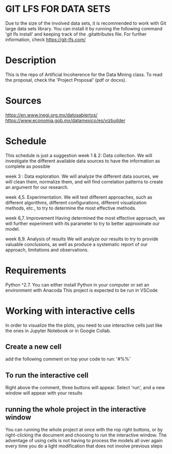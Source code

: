 # GIT LFS FOR DATA SETS
Due to the size of the involved data sets, it is recommended to work with Git large data sets library. You can install it
by running the following command 'git lfs install' and keeping track of the .gitattributes file.
For further information, check https://git-lfs.com/


# Description
This is the repo of Artificial Incoherence for the Data Mining class.
To read the proposal, check the 'Project Proposal' (pdf or docxs).

# Sources
https://en.www.inegi.org.mx/datosabiertos/
https://www.economia.gob.mx/datamexico/es/vizbuilder


# Schedule
This schedule is just a suggestion
week 1 & 2:
	Data collection. 
We will investigate the different available data sources to have the information as complete as possible

week 3 :
	Data exploration. 
We will analyze the different data sources, we will clean them, normalize them, and will find correlation patterns to create an argument for our research.

week 4,5.
Experimentation.
We will test different approaches, such as different algorithms, different configurations, different visualization methods, etc., to try to determine the most effective methods.

week 6,7. 
	Improvement
Having determined the most effective approach, we will further experiment with its parameter to try to better approximate our model.

week 8,9. 
	Analysis of results
We will analyze our results to try to provide valuable conclusions, as well as produce a systematic report of our approach, limitations and observations.


# Requirements
Python ^2.7. You can either install Python in your computer or set an environment with Anacoda
This project is expected to be run in VSCode

# Working with interactive cells
In order to visualize the the plots, you need to use interactive cells just like the ones in Jupyter Notebook or in Google Collab.
## Create a new cell
add the following comment on top your code to run: '#%%'
## To run the interactive cell
Right above the comment, three buttons will appear. Select 'run', and a new window will appear with your results
## running the whole project in the interactive window
You can running the whole project at once with the rop right buttons, or by right-clicking the document and choosing to run the interactive window. 
The adventage of using cells is not having to process the models all over again every time you do a light modification that does not involve previous steps